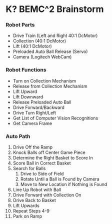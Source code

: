 # K? BEMC^2 Brainstorm
### Robot Parts
* Drive Train (Left and Right 40:1 DcMotor)
* Collection (40:1 DcMotor)
* Lift (40:1 DcMotor)
* Preloaded Auto Ball Release (Servo)
* Camera (Logitech WebCam)
### Robot Functions
* Turn on Collection Mechanism
* Release from Collection Mechanism
* Lift Upward
* Lift Downward
* Release Preloaded Auto Ball
* Drive Forward/Backward
* Drive Turn Right/Left
* Get List of Computer Vision Recognitions
* Get Camera Frame
### Auto Path
1. Drive Off the Ramp
2. Knock Balls off Center Game Piece
3. Determine the Right Basket to Score In
4. Score Ball in Correct Basket
5. Search for Balls
    1. Drive to Side of Field
    2. Rotate Until a Ball is Found by Camera
    3. Move to New Location if Nothing is Found
6. Line Up Robot with Ball
7. Drive Forward with Collection On
8. Drive Back to Basket
9. Lift Upwards
10. Repeat Steps 4-9
11. Park on Ramp